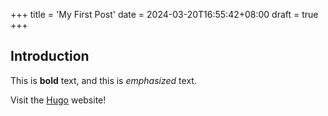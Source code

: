 +++
title = 'My First Post'
date = 2024-03-20T16:55:42+08:00
draft = true
+++
## Introduction

This is **bold** text, and this is *emphasized* text.

Visit the [Hugo](https://gohugo.io) website!
